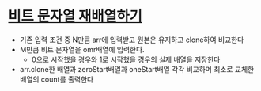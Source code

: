 # [비트 문자열 재배열하기](https://www.acmicpc.net/problem/10330)

- 기존 입력 조건 중 N만큼 arr에 입력받고 원본은 유지하고 clone하여 비교한다
- M만큼 비트 문자열을 omr배열에 입력한다.
  - 0으로 시작했을 경우와 1로 시작했을 경우의 실제 배열을 저장한다
- arr.clone한 배열과 zeroStart배열과 oneStart배열 각각 비교하며 최소로 교체한 배열의 count를 출력한다